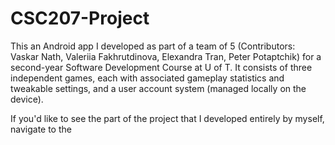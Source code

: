 # CSC207-Project
This an Android app I developed as part of a team of 5 (Contributors: Vaskar Nath, Valeriia Fakhrutdinova, Elexandra Tran,
Peter Potaptchik) for a second-year Software Development Course at U of T. It consists of three independent games, each with
associated gameplay statistics and tweakable settings, and a user account system (managed locally on the device).

If you'd like to see the part of the project that I developed entirely by myself, navigate to the 

